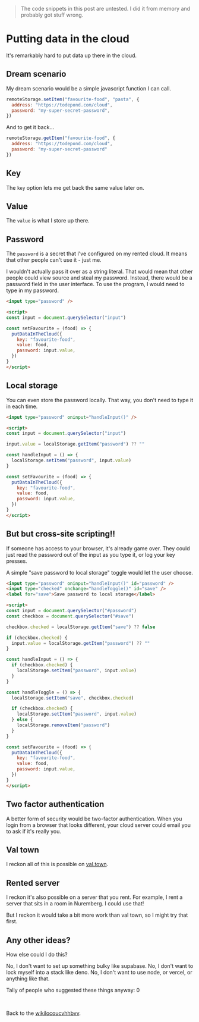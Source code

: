 > The code snippets in this post are untested. I did it from memory and probably got stuff wrong.

# Putting data in the cloud

It's remarkably hard to put data up there in the cloud.

## Dream scenario

My dream scenario would be a simple javascript function I can call.

```js
remoteStorage.setItem("favourite-food", "pasta", {
  address: "https://todepond.com/cloud",
  password: "my-super-secret-password",
})
```

And to get it back...

```js
remoteStorage.getItem("favourite-food", {
  address: "https://todepond.com/cloud",
  password: "my-super-secret-password"
})
```

## Key

The `key` option lets me get back the same value later on. 

## Value

The `value` is what I store up there.

## Password

The `password` is a secret that I've configured on my rented cloud. It means that other people can't use it - just me.

I wouldn't actually pass it over as a string literal. That would mean that other people could view source and steal my password. Instead, there would be a password field in the user interface. To use the program, I would need to type in my password.

```html
<input type="password" />

<script>
const input = document.querySelector("input")

const setFavourite = (food) => {
  putDataInTheCloud({
    key: "favourite-food",
    value: food,
    password: input.value,
  })
}
</script>
```

## Local storage

You can even store the password locally. That way, you don't need to type it in each time.

```html
<input type="password" oninput="handleInput()" />

<script>
const input = document.querySelector("input")

input.value = localStorage.getItem("password") ?? ""

const handleInput = () => {
  localStorage.setItem("password", input.value)
}

const setFavourite = (food) => {
  putDataInTheCloud({
    key: "favourite-food",
    value: food,
    password: input.value,
  })
}
</script>
```

## But but cross-site scripting!!

If someone has access to your browser, it's already game over. They could just read the password out of the input as you type it, or log your key presses.

A simple "save password to local storage" toggle would let the user choose.

```html
<input type="password" oninput="handleInput()" id="password" />
<input type="checked" onchange="handleToggle()" id="save" />
<label for="save">Save password to local storage</label>

<script>
const input = document.querySelector("#password")
const checkbox = document.querySelector("#save")

checkbox.checked = localStorage.getItem("save") ?? false

if (checkbox.checked) {
  input.value = localStorage.getItem("password") ?? ""
}

const handleInput = () => {
  if (checkbox.checked) {
    localStorage.setItem("password", input.value)
  }
}

const handleToggle = () => {
  localStorage.setItem("save", checkbox.checked)

  if (checkbox.checked) {
    localStorage.setItem("password", input.value)
  } else {
    localStorage.removeItem("password")
  }
}

const setFavourite = (food) => {
  putDataInTheCloud({
    key: "favourite-food",
    value: food,
    password: input.value,
  })
}
</script>
```

## Two factor authentication

A better form of security would be two-factor authentication. When you login from a browser that looks different, your cloud server could email you to ask if it's really you. 

## Val town

I reckon all of this is possible on [val.town](https://val.town).

## Rented server

I reckon it's also possible on a server that you rent. For example, I rent a server that sits in a room in Nuremberg. I could use that!

But I reckon it would take a bit more work than val town, so I might try that first.

## Any other ideas?

How else could I do this?

No, I don't want to set up something bulky like supabase. No, I don't want to lock myself into a stack like deno. No, I don't want to use node, or vercel, or anything like that.

Tally of people who suggested these things anyway: 0

<br>

Back to the [wikilocoucvhhbvv](/wikiblogarden).
